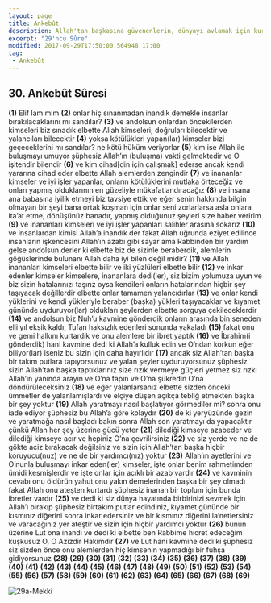 ```yaml
---
layout: page
title: Ankebût
description: Allah'tan başkasına güvenenlerin, dünyayı avlamak için kurdukları teşkilatını bir örümcek ağına benzeten, örümcek meseli.
excerpt: "29'ncu Sûre"
modified: 2017-09-29T17:50:00.564948 17:00
tag: 
 - Ankebût
---
```


## 30. Ankebût Sûresi

**(1)** Elif lam mim 
**(2)** onlar hiç sınanmadan inandık demekle insanlar bırakılacaklarını mı sandılar?
**(3)** ve andolsun onlardan öncekilerden kimseleri biz sınadık elbette Allah kimseleri, doğruları bilecektir ve yalancıları bilecektir 
**(4)** yoksa kötülükleri yapan(lar) kimseler bizi geçeceklerini mı sandılar? ne kötü hüküm veriyorlar
**(5)** kim ise Allah ile buluşmayı umuyor şüphesiz Allah’ın (buluşma) vakti gelmektedir ve O işitendir bilendir
**(6)** ve kim cihad[din için çalışmak] ederse ancak kendi yararına cihad eder elbette Allah alemlerden zengindir
**(7)** ve inananlar kimseler ve iyi işler yapanlar, onların kötülüklerini mutlaka örteceğiz ve onları yapmış olduklarının en güzeliyle mükafatlandıracağız 
**(8)** ve insana ana babasına iyilik etmeyi biz tavsiye ettik ve eğer senin hakkında bilgin olmayan bir şeyi bana ortak koşman için onlar seni zorlarlarsa asla onlara ita’at etme, dönüşünüz banadır, yapmış olduğunuz şeyleri size haber veririm 
**(9)** ve inananları kimseleri ve iyi işler yapanları salihler arasına sokarız
**(10)** ve insanlardan kimisi Allah’a inandık der fakat Allah uğrunda eziyet edilince insanların işkencesini Allah’ın azabı gibi sayar ama Rabbinden bir yardım gelse andolsun derler ki elbette biz de sizinle beraberdik, alemlerin göğüslerinde bulunanı Allah daha iyi bilen değil midir?
**(11)** ve Allah inananları kimseleri elbette bilir ve iki yüzlüleri elbette bilir
**(12)** ve inkar edenler kimseler kimselere, inananlara dedi(ler), siz bizim yolumuza uyun ve biz sizin hatalarınızı taşırız oysa kendileri onların hatalarından hiçbir şey taşıyacak değillerdir elbette onlar tamamen yalancıdırlar
**(13)** ve onlar kendi yüklerini ve kendi yükleriyle beraber (başka) yükleri taşıyacaklar ve kıyamet gününde uyduruyor(lar) oldukları şeylerden elbette sorguya çekileceklerdir 
**(14)** ve andolsun biz Nuh’u kavmine gönderdik onların arasında bin seneden elli yıl eksik kaldı, Tufan haksızlık edenleri sonunda yakaladı
**(15)** fakat onu ve gemi halkını kurtardık ve onu alemlere bir ibret yaptık 
**(16)** ve İbrahim(i gönderdik) hani kavmine dedi ki Allah’a kulluk edin ve O’ndan korkun eğer biliyor(lar) iseniz bu sizin için daha hayırlıdır 
**(17)** ancak siz Allah’tan başka bir takım putlara tapıyorsunuz ve yalan şeyler uyduruyorsunuz şüphesiz sizin Allah’tan başka taptıklarınız size rızık vermeye güçleri yetmez siz rızkı Allah’ın yanında arayın ve O’na tapın ve O’na şükredin O’na döndürüleceksiniz
**(18)** ve eğer yalanlarsanız elbette sizden önceki ümmetler de yalanlamışlardı ve elçiye düşen açıkça tebliğ etmekten başka bir şey yoktur 
**(19)** Allah yaratmayı nasıl başlatıyor görmediler mi? sonra onu iade ediyor şüphesiz bu Allah’a göre kolaydır
**(20)** de ki yeryüzünde gezin ve yaratmağa nasıl başladı bakın sonra Allah son yaratmayı da yapacaktır çünkü Allah her şey üzerine gücü yeter
**(21)** dilediği kimseye azabeder ve dilediği kimseye acır ve hepiniz O’na çevrilirsiniz
**(22)** ve siz yerde ve ne de gökte aciz bırakacak değilsiniz ve sizin için Allah’tan başka hiçbir koruyucu(nuz) ve ne de bir yardımcı(nız) yoktur 
**(23)** Allah’ın ayetlerini ve O’nunla buluşmayı inkar eden(ler) kimseler, işte onlar benim rahmetimden ümidi kesmişlerdir ve işte onlar için acıklı bir azab vardır 
**(24)** ve kavminin cevabı onu öldürün yahut onu yakın demelerinden başka bir şey olmadı fakat Allah onu ateşten kurtardı şüphesiz inanan bir toplum için bunda ibretler vardır 
**(25)** ve dedi ki siz dünya hayatında birbirinizi sevmek için Allah’ı bırakıp şüphesiz birtakım putlar edindiniz, kıyamet gününde bir kısmınız diğerini sonra inkar edersiniz ve bir kısmınız diğerini la’netlersiniz ve varacağınız yer ateştir ve sizin için hiçbir yardımcı yoktur 
**(26)** bunun üzerine Lut ona inandı ve dedi ki elbette ben Rabbime hicret edeceğim kuşkusuz O, O Azizdir Hakimdir
**(27)** ve Lut hani kavmine dedi ki şüphesiz siz sizden önce onu alemlerden hiç kimsenin yapmadığı bir fuhşa gidiyorsunuz
**(28)**
**(29)**
**(30)**
**(31)**
**(32)**
**(33)**
**(34)**
**(35)**
**(36)**
**(37)**
**(38)**
**(39)**
**(40)**
**(41)**
**(42)**
**(43)**
**(44)**
**(45)**
**(46)**
**(47)**
**(48)**
**(49)**
**(50)**
**(51)**
**(52)**
**(53)**
**(54)**
**(55)**
**(56)**
**(57)**
**(58)**
**(59)**
**(60)**
**(61)**
**(62)**
**(63)**
**(64)**
**(65)**
**(66)**
**(67)**
**(68)**
**(69)**

![29a-Mekki]({{site.url}}/images/ayrac-muhur.png)

